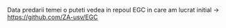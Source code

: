 Data predarii temei o puteti vedea in repoul EGC in care am lucrat initial -> https://github.com/ZA-usv/EGC 
